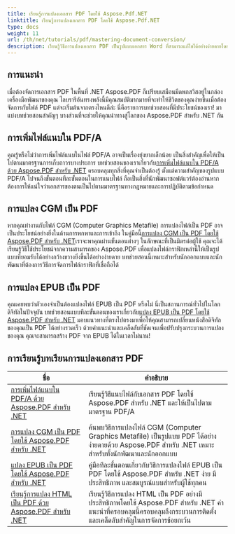 ```yaml
---
title: เรียนรู้การแปลงเอกสาร PDF โดยใช้ Aspose.Pdf.NET
linktitle: เรียนรู้การแปลงเอกสาร PDF โดยใช้ Aspose.Pdf.NET
type: docs
weight: 11
url: /th/net/tutorials/pdf/mastering-document-conversion/
description: เรียนรู้วิธีการแปลงเอกสาร PDF เป็นรูปแบบเอกสาร Word ที่สามารถแก้ไขได้อย่างง่ายดายโดยใช้ Aspose.Pdf.NET
---
```

## การแนะนำ

เมื่อต้องจัดการเอกสาร PDF ในพื้นที่ .NET Aspose.PDF ก็เปรียบเสมือนมีดพกสวิสอยู่ในกล่องเครื่องมือพัฒนาของคุณ ไลบรารีอันทรงพลังนี้มีคุณสมบัติมากมายที่จะทำให้ชีวิตของคุณง่ายขึ้นเมื่อต้องจัดการกับไฟล์ PDF แต่จะเริ่มต้นจากตรงไหนดีล่ะ นี่คือรายการบทช่วยสอนที่มีประโยชน์ของเรา! มาแบ่งบทช่วยสอนสำคัญๆ บางส่วนที่จะช่วยให้คุณนำทางสู่โลกของ Aspose.PDF สำหรับ .NET กัน

## การเพิ่มไฟล์แนบใน PDF/A
 คุณรู้หรือไม่ว่าการเพิ่มไฟล์แนบในไฟล์ PDF/A อาจเป็นเรื่องยุ่งยากเล็กน้อย เป็นสิ่งสำคัญเพื่อให้เป็นไปตามมาตรฐานการเก็บถาวรบางประการ บทช่วยสอนของเราเกี่ยวกับ[การเพิ่มไฟล์แนบใน PDF/A ด้วย Aspose.PDF สำหรับ .NET](./adding-attachment-to-pdfa/) ครอบคลุมทุกสิ่งที่คุณจำเป็นต้องรู้ ตั้งแต่ความสำคัญของรูปแบบ PDF/A ไปจนถึงขั้นตอนทีละขั้นตอนในการแนบไฟล์ ถือเป็นสิ่งที่นักพัฒนาซอฟต์แวร์ต้องอ่านหากต้องการให้แน่ใจว่าเอกสารของตนเป็นไปตามมาตรฐานทางกฎหมายและการปฏิบัติตามข้อกำหนด

## การแปลง CGM เป็น PDF
 หากคุณทำงานกับไฟล์ CGM (Computer Graphics Metafile) การแปลงไฟล์เป็น PDF อาจเป็นประโยชน์อย่างยิ่งในด้านการพกพาและการเข้าถึง ในคู่มือนี้[การแปลง CGM เป็น PDF โดยใช้ Aspose.PDF สำหรับ .NET](./convert-cgm-to-pdf/)เราจะพาคุณผ่านขั้นตอนต่างๆ ในลักษณะที่เป็นมิตรต่อผู้ใช้ คุณจะได้เรียนรู้วิธีใช้ประโยชน์จากความสามารถของ Aspose.PDF เพื่อแปลงไฟล์กราฟิกเหล่านี้ให้เป็นรูปแบบที่ยอมรับได้อย่างกว้างขวางยิ่งขึ้นได้อย่างง่ายดาย บทช่วยสอนนี้เหมาะสำหรับนักออกแบบและนักพัฒนาที่ต้องการวิธีการจัดการไฟล์กราฟิกที่เชื่อถือได้

## การแปลง EPUB เป็น PDF
 คุณเคยพบว่าตัวเองจำเป็นต้องแปลงไฟล์ EPUB เป็น PDF หรือไม่ นี่เป็นสถานการณ์ทั่วไปในโลกดิจิทัลในปัจจุบัน บทช่วยสอนแบบทีละขั้นตอนของเราเกี่ยวกับ[แปลง EPUB เป็น PDF โดยใช้ Aspose.PDF สำหรับ .NET](./convert-epub-to-pdf/) มอบแนวทางที่ตรงไปตรงมาเพื่อให้คุณสามารถเปลี่ยนหนังสือดิจิทัลของคุณเป็น PDF ได้อย่างรวดเร็ว ด้วยคำแนะนำและเคล็ดลับที่ชัดเจนเพื่อปรับปรุงกระบวนการแปลงของคุณ คุณจะสามารถสร้าง PDF จาก EPUB ได้ในเวลาไม่นาน!

## การเรียนรู้บทเรียนการแปลงเอกสาร PDF
| ชื่อ | คำอธิบาย |
| --- | --- | 
| [การเพิ่มไฟล์แนบใน PDF/A ด้วย Aspose.PDF สำหรับ .NET](./adding-attachment-to-pdfa/) | เรียนรู้วิธีแนบไฟล์กับเอกสาร PDF โดยใช้ Aspose.PDF สำหรับ .NET และให้เป็นไปตามมาตรฐาน PDF/A | 
| [การแปลง CGM เป็น PDF โดยใช้ Aspose.PDF สำหรับ .NET](./convert-cgm-to-pdf/) | ค้นพบวิธีการแปลงไฟล์ CGM (Computer Graphics Metafile) เป็นรูปแบบ PDF ได้อย่างง่ายดายด้วย Aspose.PDF สำหรับ .NET เหมาะสำหรับทั้งนักพัฒนาและนักออกแบบ |  
| [แปลง EPUB เป็น PDF โดยใช้ Aspose.PDF สำหรับ .NET](./convert-epub-to-pdf/) | คู่มือทีละขั้นตอนเกี่ยวกับวิธีการแปลงไฟล์ EPUB เป็น PDF โดยใช้ Aspose.PDF สำหรับ .NET ง่าย มีประสิทธิภาพ และสมบูรณ์แบบสำหรับผู้ใช้ทุกคน |   
| [เรียนรู้การแปลง HTML เป็น PDF ด้วย Aspose.PDF สำหรับ .NET](./mastering-html-to-pdf/) | เรียนรู้วิธีการแปลง HTML เป็น PDF อย่างมีประสิทธิภาพโดยใช้ Aspose.PDF สำหรับ .NET คำแนะนำที่ครอบคลุมนี้ครอบคลุมถึงกระบวนการติดตั้งและเคล็ดลับสำคัญในการจัดการข้อยกเว้น |  